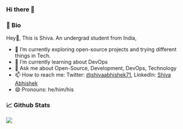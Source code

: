 ### Hi there 👋

<!--
**davidebianchi/davidebianchi** is a ✨ _special_ ✨ repository because its `README.md` (this file) appears on your GitHub profile.
Here are some ideas to get you started:
- 🔭 I’m currently working on ...
- 🌱 I’m currently learning ...
- 👯 I’m looking to collaborate on ...
- 🤔 I’m looking for help with ...
- 💬 Ask me about ...
- 📫 How to reach me: ...
- 😄 Pronouns: ...
- ⚡ Fun fact: ...
-->

### 📖 Bio
Hey👋, This is Shiva. An undergrad student from India,

- 🔭 I’m currently exploring open-source projects and trying different things in Tech. 
- 🌱 I’m currently learning about DevOps
- 💬 Ask me about Open-Source, Development, DevOps, Technology
- 📫 How to reach me: Twitter: [@shivaabhishek71](https://twitter.com/shivaabhishek71), LinkedIn: [Shiva Abhishek](www.linkedin.com/in/shivaabhishek71)
- 😄 Pronouns: he/him/his

### 📈 Github Stats

<a href="https://github.com/shivaabhishek07/shivaabhishek07">
  <img src="https://github-readme-stats.vercel.app/api?username=shivaabhishek07&show_icons=true&hide=contribs,prs&cache_seconds=86400&theme=dark" />
</a>  


<!-- Resources: -->
<!-- Awesome GitHub Profile README: https://github.com/abhisheknaiidu/awesome-github-profile-readme -->
